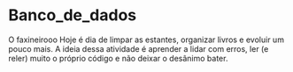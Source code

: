 # Banco_de_dados
O faxineirooo
Hoje é dia de limpar as estantes, organizar livros e evoluir um pouco mais. 
A ideia dessa atividade é aprender a lidar com erros, ler (e reler) muito o próprio código e não deixar o desânimo bater.

